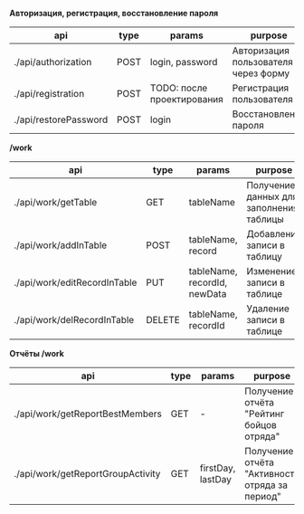 **Авторизация, регистрация, восстановление пароля**

api | type | params | purpose 
--- | --- | --- | --- 
./api/authorization| POST |login, password | Авторизация пользователя через форму
./api/registration| POST | TODO: после проектирования | Регистрация пользователя 
./api/restorePassword | POST | login | Восстановление пароля


**/work**

api | type | params | purpose
--- | --- | --- | ---
./api/work/getTable| GET| tableName| Получение данных для заполнения таблицы   
./api/work/addInTable| POST| tableName, record| Добавление записи в таблицу
./api/work/editRecordInTable| PUT| tableName, recordId, newData| Изменение записи в таблице
./api/work/delRecordInTable| DELETE| tableName, recordId| Удаление записи в таблице


**Отчёты /work**

api | type | params | purpose
--- | --- | --- | ---
./api/work/getReportBestMembers| GET| - | Получение отчёта "Рейтинг бойцов отряда"
./api/work/getReportGroupActivity| GET | firstDay, lastDay | Получение отчёта "Активность отряда за период"
